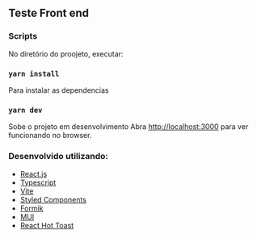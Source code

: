 

## Teste Front end

### Scripts

No diretório do proojeto, executar:

### `yarn install`

Para instalar as dependencias

### `yarn dev`

Sobe o projeto em desenvolvimento
Abra [http://localhost:3000](http://localhost:3000) para ver funcionando no browser.

### Desenvolvido utilizando:

- [React.js](https://reactjs.org/)
- [Typescript](https://www.typescriptlang.org/)
- [Vite](https://vitejs.dev/)
- [Styled Components](https://styled-components.com/)
- [Formik](https://formik.org/)
- [MUI](https://mui.com/pt/)
- [React Hot Toast](https://react-hot-toast.com/)

